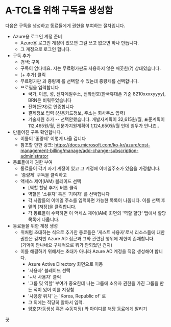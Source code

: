 # A-TCL을 위해 구독을 생성함

다음은 구독을 생성하고 동료들에게 권한을 부여하는 절차입니다.

- Azure용 로그인 계정 준비
  * Azure용 로그인 계정이 있으면 그걸 쓰고 없으면 하나 만듭니다.
  * 그 계정으로 로그인 합니다.
- 구독 추가
  * 검색: 구독
  * 구독이 없다네요. 저는 무료평가판도 사용하지 않은 깨끗한(?) 상태였습니다.
  * [+ 추가] 클릭
  * 무료평가판 과 종량제 를 선택할 수 있는데 종량제를 선택합니다.
  * 프로필을 입력합니다
    + 국가, 이름, 성, 전자메일주소, 전화번호(한국휴대폰 기준 8210xxxxyyyy), BRN은 비워두었습니다
    + 전화(문자)로 인증합니다
    + 결제정보 입력 (신용카드정보, 주소는 회사주소 입력)
    + 기술지원 추가 -- 선택안했습니다. 개발자계획이 32,615원/월, 표준계획이 112,465원/월, 전문가지원계획이 1,124,650원/월 인데 엄두가 안나죠..
- 만들어진 구독 확인합니다.
  * 이름이 '종량제' 이렇게 나올 겁니다
  * 참조할 만한 링크:  https://docs.microsoft.com/ko-kr/azure/cost-management-billing/manage/add-change-subscription-administrator
- 동료들에게 권한 부여
  * 동료들이 각기 자기 계정이 있고 그 계정에 이메일주소가 있음을 가정합니다.
  * '종량제' 구독을 클릭하고
  * 액세스 제어(IAM) 블레이드 선택
    + [역할 할당 추가] 버튼 클릭
    + 역할은 '소유자' 혹은 '기여자' 를 선택합니다
    + 각 사람들의 이메일 주소를 입력하면 가능한 목록이 나옵니다. 이를 선택 후 
    + 밑의 [저장]을 클릭합니다.
    + 각 동료들이 수락하면 이 액세스 제어(IAM) 화면의 '역할 할당' 탭에서 할당 목록에 나옵니다.
- 동료들을 위한 계정 생성
  * 위처럼 초대하는 식으로 추가한 동료들은 '게스트 사용자'로서 리소스들에 대한 권한은 갖지만 Azure AD 접근과 그와 관련된 행위에 제한이 존재합니다.  
    (기억이 안나네요 구체적으로 뭐가 안되었던 건지)
  * 이를 해결하기 위해서는 초대가 아니라 Azure AD 계정을 직접 생성해야 합니다.
    + Azure Active Directory 화면으로 이동
    + '사용자' 블레이드 선택
    + '+새 사용자' 클릭
    + '그룹 및 역할' 부여가 중요한데 나는 그룹에 소유자 권한을 가진 그룹을 만든 적이 있어 이를 지정함
    + '사용량 위치' 는 'Korea, Republic of' 로
    + 그 외에는 적당히 알아서 입력.
    + 암호(자동생성 혹은 수동지정) 와 아이디를 해당 동료에게 알리기

끗
